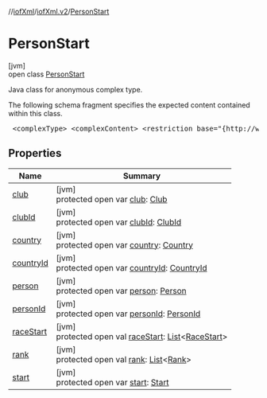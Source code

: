 //[iofXml](../../../index.md)/[iofXml.v2](../index.md)/[PersonStart](index.md)

# PersonStart

[jvm]\
open class [PersonStart](index.md)

<p>Java class for anonymous complex type. <p>The following schema fragment specifies the expected content contained within this class. <pre> &lt;complexType&gt; &lt;complexContent&gt; &lt;restriction base="{http://www.w3.org/2001/XMLSchema}anyType"&gt; &lt;sequence&gt; &lt;choice&gt; &lt;element ref="{}PersonId"/&gt; &lt;element ref="{}Person"/&gt; &lt;/choice&gt; &lt;choice minOccurs="0"&gt; &lt;element ref="{}ClubId"/&gt; &lt;element ref="{}Club"/&gt; &lt;element ref="{}CountryId"/&gt; &lt;element ref="{}Country"/&gt; &lt;/choice&gt; &lt;element ref="{}Rank" maxOccurs="unbounded" minOccurs="0"/&gt; &lt;choice&gt; &lt;element ref="{}Start"/&gt; &lt;element ref="{}RaceStart" maxOccurs="unbounded"/&gt; &lt;/choice&gt; &lt;/sequence&gt; &lt;/restriction&gt; &lt;/complexContent&gt; &lt;/complexType&gt; </pre>

## Properties

| Name | Summary |
|---|---|
| [club](club.md) | [jvm]<br>protected open var [club](club.md): [Club](../-club/index.md) |
| [clubId](club-id.md) | [jvm]<br>protected open var [clubId](club-id.md): [ClubId](../-club-id/index.md) |
| [country](country.md) | [jvm]<br>protected open var [country](country.md): [Country](../-country/index.md) |
| [countryId](country-id.md) | [jvm]<br>protected open var [countryId](country-id.md): [CountryId](../-country-id/index.md) |
| [person](person.md) | [jvm]<br>protected open var [person](person.md): [Person](../-person/index.md) |
| [personId](person-id.md) | [jvm]<br>protected open var [personId](person-id.md): [PersonId](../-person-id/index.md) |
| [raceStart](race-start.md) | [jvm]<br>protected open val [raceStart](race-start.md): [List](https://docs.oracle.com/javase/8/docs/api/java/util/List.html)<[RaceStart](../-race-start/index.md)> |
| [rank](rank.md) | [jvm]<br>protected open val [rank](rank.md): [List](https://docs.oracle.com/javase/8/docs/api/java/util/List.html)<[Rank](../-rank/index.md)> |
| [start](start.md) | [jvm]<br>protected open var [start](start.md): [Start](../-start/index.md) |
